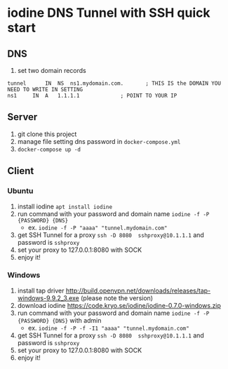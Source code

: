 # iodine DNS Tunnel with SSH quick start
## DNS 
1. 	set two domain records
```
tunnel		IN	NS	ns1.mydomain.com.		; THIS IS the DOMAIN YOU NEED TO WRITE IN SETTING
ns1		IN	A	1.1.1.1				; POINT TO YOUR IP
  ```
## Server
1. git clone this project 
2. manage file setting dns password in `docker-compose.yml`
3. `docker-compose up -d`

## Client 
### Ubuntu
1. install iodine  `apt install iodine`
2. run command with your password and domain name `iodine -f -P {PASSWORD} {DNS}` 
    - ex. `iodine -f -P "aaaa" "tunnel.mydomain.com"`
3. get SSH Tunnel for a proxy  `ssh -D 8080  sshproxy@10.1.1.1` and password is `sshproxy`
4. set your proxy to 127.0.0.1:8080 with SOCK
5. enjoy it!

### Windows 
1. install tap driver http://build.openvpn.net/downloads/releases/tap-windows-9.9.2_3.exe (please note the version)
2. download iodine https://code.kryo.se/iodine/iodine-0.7.0-windows.zip
3. run command with your password and domain name `iodine -f -P {PASSWORD} {DNS}` with admin 
    - ex. `iodine -f -P -f -I1 "aaaa" "tunnel.mydomain.com"`
4. get SSH Tunnel for a proxy  `ssh -D 8080  sshproxy@10.1.1.1` and password is `sshproxy`
5. set your proxy to 127.0.0.1:8080 with SOCK
6. enjoy it!

